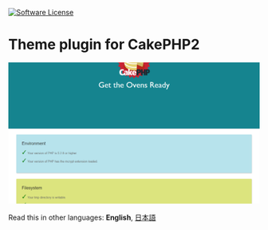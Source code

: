[![Software License](https://img.shields.io/badge/license-MIT-brightgreen.svg?style=flat-square)](LICENSE.txt)

# Theme plugin for CakePHP2

![Cake Theme](image.png)

Read this in other languages: **English**, [日本語](README.ja.md)
